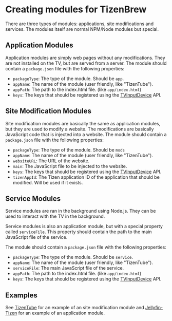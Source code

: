 # Creating modules for TizenBrew

There are three types of modules: applications, site modifications and services. The modules itself are normal NPM/Node modules but special.

## Application Modules

Application modules are simply web pages without any modifications. They are not installed on the TV, but are served from a server. The module should contain a `package.json` file with the following properties:

- `packageType`: The type of the module. Should be `app`.
- `appName`: The name of the module (user friendly, like "TizenTube").
- `appPath`: The path to the index.html file. (like `app/index.html`)
- `keys`: The keys that should be registered using the [TVInputDevice](https://developer.samsung.com/smarttv/develop/api-references/tizen-web-device-api-references/tvinputdevice-api.html) API.

## Site Modification Modules

Site modification modules are basically the same as application modules, but they are used to modify a website. The modifications are basically JavaScript code that is injected into a website. The module should contain a `package.json` file with the following properties:

- `packageType`: The type of the module. Should be `mods`
- `appName`: The name of the module (user friendly, like "TizenTube").
- `websiteURL`: The URL of the website.
- `main`: The JavaScript file to be injected to the website.
- `keys`: The keys that should be registered using the [TVInputDevice](https://developer.samsung.com/smarttv/develop/api-references/tizen-web-device-api-references/tvinputdevice-api.html) API.
- `tizenAppId`: The Tizen application ID of the application that should be modified. Will be used if it exists.

## Service Modules

Service modules are ran in the background using Node.js. They can be used to interact with the TV in the background.

Service modules is also an application module, but with a special property called `serviceFile`. This property should contain the path to the main JavaScript file of the service.

The module should contain a `package.json` file with the following properties:

- `packageType`: The type of the module. Should be `service`.
- `appName`: The name of the module (user friendly, like "TizenTube").
- `serviceFile`: The main JavaScript file of the service.
- `appPath`: The path to the index.html file. (like `app/index.html`)
- `keys`: The keys that should be registered using the [TVInputDevice](https://developer.samsung.com/smarttv/develop/api-references/tizen-web-device-api-references/tvinputdevice-api.html) API.


## Examples

See [TizenTube](https://github.com/reisxd/TizenTube) for an example of an site modification module and [Jellyfin-Tizen](https://github.com/GlenLowland/jellyfin-tizen-npm-publish) for an example of an application module.